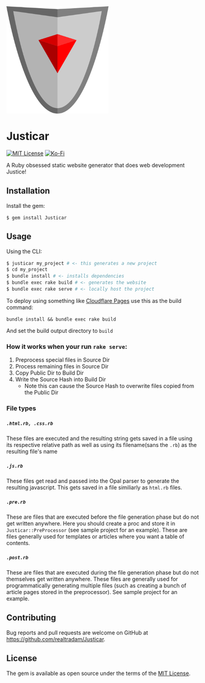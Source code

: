  <img src="https://github.com/realtradam/Justicar/blob/master/template/public/justicar.png?raw=true" height="280" alt="Justicar"/>

# Justicar

[![MIT License](https://img.shields.io/github/license/realtradam/Justicar?style=flat)](https://github.com/realtradam/Justicar/blob/master/LICENSE.txt)
[![Ko-Fi](https://img.shields.io/static/v1?message=Buy%20me%20a%20coffee&logo=kofi&labelColor=ff5e5b&color=434B57&logoColor=white&label=%20)](https://ko-fi.com/tradam)

A Ruby obsessed static website generator that does web development Justice!

## Installation

Install the gem:

    $ gem install Justicar

## Usage

Using the CLI:

```sh
$ justicar my_project # <- this generates a new project
$ cd my_project
$ bundle install # <- installs dependencies
$ bundle exec rake build # <- generates the website
$ bundle exec rake serve # <- locally host the project
```

To deploy using something like [Cloudflare Pages](https://pages.cloudflare.com) use this as the build command:

```
bundle install && bundle exec rake build
```

And set the build output directory to `build`

### How it works when your run `rake serve`:

1. Preprocess special files in Source Dir
2. Process remaining files in Source Dir
3. Copy Public Dir to Build Dir
4. Write the Source Hash into Build Dir
	- Note this can cause the Source Hash to overwrite files copied from the Public Dir

### File types

##### `.html.rb, .css.rb`
These files are executed and the resulting string gets saved in a file using its respective relative path as well as using its filename(sans the `.rb`) as the resulting file's name

##### `.js.rb`
These files get read and passed into the Opal parser to generate the resulting javascript. This gets saved in a file similiarly as `html.rb` files.

##### `.pre.rb`
These are files that are executed before the file generation phase but do not get written anywhere. Here you should create a proc and store it in `Justicar::PreProcessor` (see sample project for an example). These are files generally used for templates or articles where you want a table of contents.

##### `.post.rb`
These are files that are executed during the file generation phase but do not themselves get written anywhere. These files are generally used for programmatically generating multiple files (such as creating a bunch of article pages stored in the preprocessor). See sample project for an example.


## Contributing

Bug reports and pull requests are welcome on GitHub at https://github.com/realtradam/Justicar.

## License

The gem is available as open source under the terms of the [MIT License](https://opensource.org/licenses/MIT).
